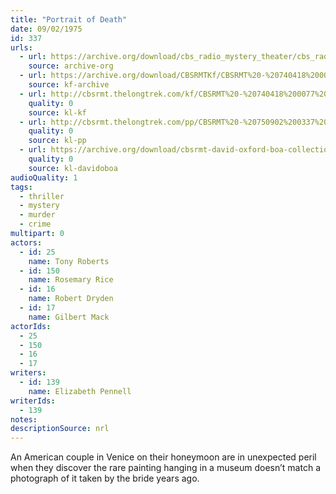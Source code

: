 ```yaml
---
title: "Portrait of Death"
date: 09/02/1975
id: 337
urls: 
  - url: https://archive.org/download/cbs_radio_mystery_theater/cbs_radio_mystery_theater-0301-0350.zip/cbs_radio_mystery_theater-0301-0350%2Fcbsrmt_0337_portrait_of_death.mp3
    source: archive-org
  - url: https://archive.org/download/CBSRMTKf/CBSRMT%20-%20740418%200077%20A%20Portrait%20Of%20Death_kf.mp3
    source: kf-archive
  - url: http://cbsrmt.thelongtrek.com/kf/CBSRMT%20-%20740418%200077%20A%20Portrait%20Of%20Death_kf.mp3
    quality: 0
    source: kl-kf
  - url: http://cbsrmt.thelongtrek.com/pp/CBSRMT%20-%20750902%200337%20Portrait%20of%20Death_pp.mp3
    quality: 0
    source: kl-pp
  - url: https://archive.org/download/cbsrmt-david-oxford-boa-collection/CBSRMT-750902-0337-Portrait-of-Death-(64-44)_kf-{BoA}.mp3
    quality: 0
    source: kl-davidoboa
audioQuality: 1
tags: 
  - thriller
  - mystery
  - murder
  - crime
multipart: 0
actors:  
  - id: 25
    name: Tony Roberts  
  - id: 150
    name: Rosemary Rice  
  - id: 16
    name: Robert Dryden  
  - id: 17
    name: Gilbert Mack
actorIds:  
  - 25  
  - 150  
  - 16  
  - 17
writers:  
  - id: 139
    name: Elizabeth Pennell
writerIds:  
  - 139
notes: 
descriptionSource: nrl
---
```

An American couple in Venice on their honeymoon are in unexpected peril when they discover the rare painting hanging in a museum doesn’t match a photograph of it taken by the bride years ago.